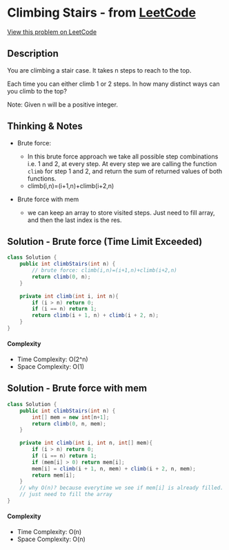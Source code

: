 # Climbing Stairs - from [LeetCode](https://leetcode.com)
[View this problem on LeetCode](https://leetcode.com/problems/climbing-stairs/)

## Description
You are climbing a stair case. It takes n steps to reach to the top.

Each time you can either climb 1 or 2 steps. In how many distinct ways can you climb to the top?

Note: Given n will be a positive integer.

## Thinking & Notes
* Brute force:
  - In this brute force approach we take all possible step combinations i.e. 1 and 2, at every step. 
  At every step we are calling the function `climb` for step 1 and 2, and return the sum of returned values of both functions.
  - climb(i,n)=(i+1,n)+climb(i+2,n)
  
* Brute force with mem
  - we can keep an array to store visited steps. Just need to fill array, and then the last index is the res.
  
## Solution - Brute force (Time Limit Exceeded)
```java
class Solution {
    public int climbStairs(int n) {
        // brute force: climb(i,n)=(i+1,n)+climb(i+2,n)
        return climb(0, n);
    }
    
    private int climb(int i, int n){
        if (i > n) return 0;
        if (i == n) return 1;
        return climb(i + 1, n) + climb(i + 2, n);
    }
}
```
#### Complexity
* Time Complexity: O(2^n)
* Space Complexity: O(1)

## Solution - Brute force with mem
```java
class Solution {
    public int climbStairs(int n) {
        int[] mem = new int[n+1];
        return climb(0, n, mem);
    }
    
    private int climb(int i, int n, int[] mem){
        if (i > n) return 0;
        if (i == n) return 1;
        if (mem[i] > 0) return mem[i];
        mem[i] = climb(i + 1, n, mem) + climb(i + 2, n, mem);
        return mem[i];
    }
    // why O(n)? because everytime we see if mem[i] is already filled. This prevent extra recursion.
    // just need to fill the array
}
```
#### Complexity
* Time Complexity: O(n)
* Space Complexity: O(n)
